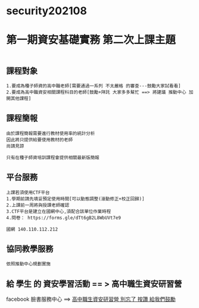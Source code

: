 # security202108
# 第一期資安基礎實務 第二次上課主題
```

```
## 課程對象
```
1.要成為種子師資的高中職老師[需要通過一系列 不太嚴格 的審查---鼓勵大家試看看]
2.要成為高中職資安相關課程科目的老師[鼓勵+拜託 大家多多幫忙 ==> 將建議 推動中心 加開其他課程]
```
## 課程簡報
```
由於課程簡報需要進行教材使用率的統計分析
因此將只提供給要使用教材的老師
尚請見諒

只有在種子師資培訓課程會提供相關最新版簡報
```
## 平台服務
```
上課若須使用CTF平台
1.學期前請先填妥預定使用時間[可以動態調整(滾動修正+校正回歸)]
2.上課前一周將與授課老師確認
3.CTF平台是建立在國網中心,須配合該單位作業時程
4.問卷： https://forms.gle/dTt6gB2L8WbUVt7e9
```
```
國網 140.110.112.212
```
## 協同教學服務
```
依照推動中心規劃實施
```
## 給 學生 的 資安學習活動 == > 高中職生資安研習營

facebook 臉書服務中心 ==> [高中職生資安研習營 別忘了 按讚 給我們鼓勵](https://www.facebook.com/%E9%AB%98%E4%B8%AD%E8%81%B7%E7%94%9F%E8%B3%87%E5%AE%89%E7%A0%94%E7%BF%92%E7%87%9F-455550404836569/)

